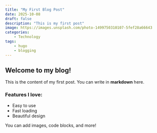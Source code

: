 ```yaml
---
title: "My First Blog Post"
date: 2025-10-08
draft: false
description: "This is my first post"
image: https://images.unsplash.com/photo-1499750310107-5fef28a66643
categories:
    - Technology
tags:
    - hugo
    - blogging
---
```


## Welcome to my blog!

This is the content of my first post. You can write in **markdown** here.

### Features I love:

-   Easy to use
-   Fast loading
-   Beautiful design

You can add images, code blocks, and more!
